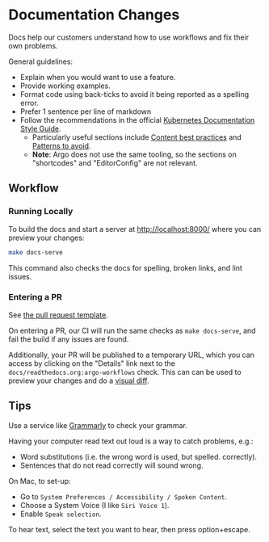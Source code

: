 # Documentation Changes

Docs help our customers understand how to use workflows and fix their own problems.

General guidelines:

* Explain when you would want to use a feature.
* Provide working examples.
* Format code using back-ticks to avoid it being reported as a spelling error.
* Prefer 1 sentence per line of markdown
* Follow the recommendations in the official [Kubernetes Documentation Style Guide](https://kubernetes.io/docs/contribute/style/style-guide/).
    * Particularly useful sections include [Content best practices](https://kubernetes.io/docs/contribute/style/style-guide/#content-best-practices) and [Patterns to avoid](https://kubernetes.io/docs/contribute/style/style-guide/#patterns-to-avoid).
    * **Note**: Argo does not use the same tooling, so the sections on "shortcodes" and "EditorConfig" are not relevant.

## Workflow

### Running Locally

To build the docs and start a server at <http://localhost:8000/> where you can preview your changes:

```bash
make docs-serve
```

This command also checks the docs for spelling, broken links, and lint issues.

### Entering a PR

See [the pull request template](https://github.com/argoproj/argo-workflows/blob/main/.github/pull_request_template.md).

On entering a PR, our CI will run the same checks as `make docs-serve`, and fail the build if any issues are found.

Additionally, your PR will be published to a temporary URL, which you can access by clicking on the "Details" link next to the `docs/readthedocs.org:argo-workflows` check.
This can can be used to preview your changes and do a [visual diff](https://docs.readthedocs.com/platform/stable/visual-diff.html).

## Tips

Use a service like [Grammarly](https://www.grammarly.com) to check your grammar.

Having your computer read text out loud is a way to catch problems, e.g.:

* Word substitutions (i.e. the wrong word is used, but spelled.
correctly).
* Sentences that do not read correctly will sound wrong.

On Mac, to set-up:

* Go to `System Preferences / Accessibility / Spoken Content`.
* Choose a System Voice (I like `Siri Voice 1`).
* Enable `Speak selection`.

To hear text, select the text you want to hear, then press option+escape.
